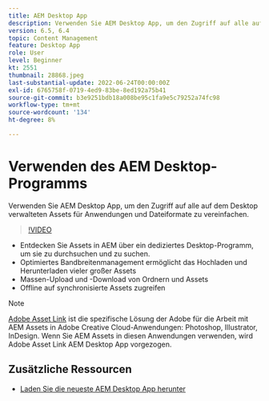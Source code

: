 ```yaml
---
title: AEM Desktop App
description: Verwenden Sie AEM Desktop App, um den Zugriff auf alle auf dem Desktop verwalteten Assets für Anwendungen und Dateiformate zu vereinfachen.
version: 6.5, 6.4
topic: Content Management
feature: Desktop App
role: User
level: Beginner
kt: 2551
thumbnail: 28868.jpeg
last-substantial-update: 2022-06-24T00:00:00Z
exl-id: 6765758f-0719-4ed9-83be-8ed192a75b41
source-git-commit: b3e9251bdb18a008be95c1fa9e5c79252a74fc98
workflow-type: tm+mt
source-wordcount: '134'
ht-degree: 8%

---
```


# Verwenden des AEM Desktop-Programms

Verwenden Sie AEM Desktop App, um den Zugriff auf alle auf dem Desktop verwalteten Assets für Anwendungen und Dateiformate zu vereinfachen.

>[!VIDEO](https://video.tv.adobe.com/v/28868?quality=12&learn=on)

+ Entdecken Sie Assets in AEM über ein dediziertes Desktop-Programm, um sie zu durchsuchen und zu suchen.
+ Optimiertes Bandbreitenmanagement ermöglicht das Hochladen und Herunterladen vieler großer Assets
+ Massen-Upload und -Download von Ordnern und Assets
+ Offline auf synchronisierte Assets zugreifen

>[!NOTE]
>
> [Adobe Asset Link](./adobe-asset-link.md) ist die spezifische Lösung der Adobe für die Arbeit mit AEM Assets in Adobe Creative Cloud-Anwendungen: Photoshop, Illustrator, InDesign. Wenn Sie AEM Assets in diesen Anwendungen verwenden, wird Adobe Asset Link AEM Desktop App vorgezogen.

## Zusätzliche Ressourcen

+ [Laden Sie die neueste AEM Desktop App herunter](https://experienceleague.adobe.com/docs/experience-manager-desktop-app/using/release-notes.html?lang=de)
